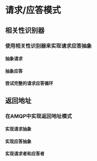 # 请求/应答模式
## 相关性识别器
### 使用相关性识别器来实现请求应答抽象
#### 抽象请求
#### 抽象应答
#### 尝试完整的请求应答循环
## 返回地址
### 在AMQP中实现返回地址模式
#### 实现请求抽象
#### 实现应答抽象
#### 实现请求者和应答者


